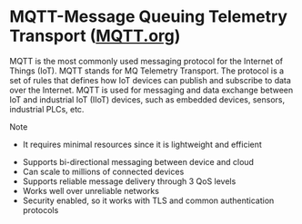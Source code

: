# MQTT-Message Queuing Telemetry Transport   ([MQTT.org](https://mqtt.org/))

MQTT is the most commonly used messaging protocol for the Internet of Things (IoT). MQTT stands for MQ Telemetry Transport. The protocol is a set of rules that defines how IoT devices can publish and subscribe to data over the Internet. MQTT is used for messaging and data exchange between IoT and industrial IoT (IIoT) devices, such as embedded devices, sensors, industrial PLCs, etc. 

> [!NOTE]
> - It requires minimal resources since it is lightweight and efficient
  - Supports bi-directional messaging between device and cloud
  - Can scale to millions of connected devices
  - Supports reliable message delivery through 3 QoS levels
  - Works well over unreliable networks
  -  Security enabled, so it works with TLS and common authentication protocols